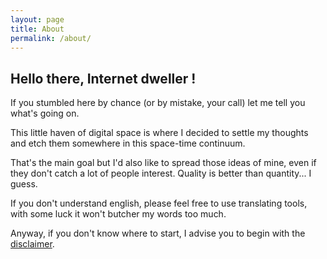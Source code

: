 ```yaml
---
layout: page
title: About
permalink: /about/
---
```


## Hello there, Internet dweller !

If you stumbled here by chance (or by mistake, your call) let me tell you what's going on.

This little haven of digital space is where I decided to settle my thoughts and etch them somewhere in this space-time continuum.

That's the main goal but I'd also like to spread those ideas of mine, even if they don't catch a lot of people interest. Quality is better than quantity... I guess.

If you don't understand english, please feel free to use translating tools, with some luck it won't butcher my words too much.

Anyway, if you don't know where to start, I advise you to begin with the [disclaimer]({{site.baseurl}}/others/2021/01/21/Disclaimer.html).